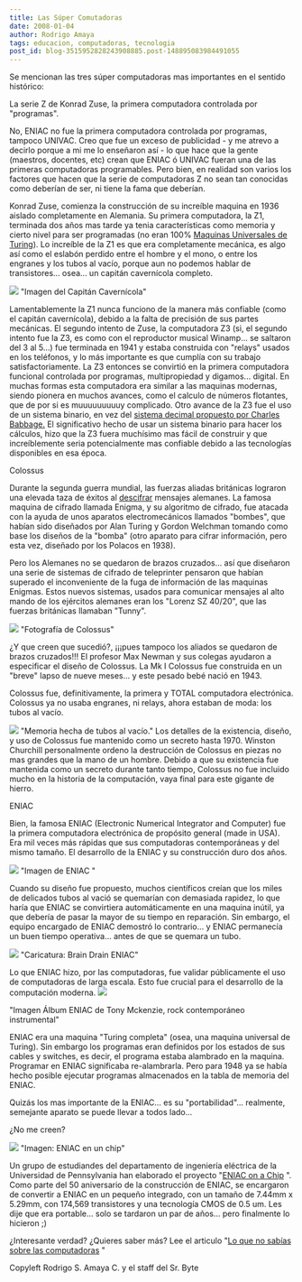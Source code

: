 ```yaml
---
title: Las Súper Comutadoras
date: 2008-01-04
author: Rodrigo Amaya
tags: educacion, computadoras, tecnologia
post_id: blog-3515952828243908885.post-148895083984491055
---
```


Se mencionan las tres súper computadoras mas importantes en el sentido histórico:

La serie Z de Konrad Zuse, la primera computadora controlada por "programas".

No, ENIAC no fue la primera computadora controlada por programas, tampoco UNIVAC. Creo que fue un exceso de publicidad - y me atrevo a decirlo porque a mi me lo enseñaron así - lo que hace que la gente (maestros, docentes, etc) crean que ENIAC ó UNIVAC fueran una de las primeras computadoras programables. Pero bien, en realidad son varios los factores que hacen que la serie de computadoras Z no sean tan conocidas como deberían de ser, ni tiene la fama que deberían.

Konrad Zuse, comienza la construcción de su increíble maquina en 1936 aislado completamente en Alemania. Su primera computadora, la Z1, terminada dos años mas tarde ya tenia características como memoria y cierto nivel para ser programadas (no eran 100% [Maquinas Universales de Turing](http://srbyte.blogspot.com/2007/12/la-maquina-de-turing.html)). Lo increíble de la Z1 es que era completamente mecánica, es algo así como el eslabón perdido entre el hombre y el mono, o entre los engranes y los tubos al vacío, porque aun no podemos hablar de transistores... osea... un capitán cavernícola completo.

[![](http://bp3.blogger.com/_ayvorITawE4/R5dsWNp6J2I/AAAAAAAAAiU/tNbv4Q3nR7Q/s320/capitanc.gif)](http://bp3.blogger.com/_ayvorITawE4/R5dsWNp6J2I/AAAAAAAAAiU/tNbv4Q3nR7Q/s1600-h/capitanc.gif)
"Imagen del Capitán
Cavernícola"

Lamentablemente la Z1 nunca funciono de la manera más confiable (como el capitán cavernícola), debido a la falta de precisión de sus partes mecánicas. El segundo intento de Zuse, la computadora Z3 (si, el segundo intento fue la Z3, es como con el reproductor musical Winamp... se saltaron del 3 al 5...) fue terminada en 1941 y estaba construida con "relays" usados en los teléfonos, y lo más importante es que cumplía con su trabajo satisfactoriamente. La Z3 entonces se convirtió en la primera computadora funcional controlada por programas, multipropiedad y digamos... digital. En muchas formas esta computadora era similar a las maquinas modernas, siendo pionera en muchos avances, como el calculo de números flotantes, que de por si es muuuuuuuuuy complicado. Otro avance de la Z3 fue el uso de un sistema binario, en vez del [sistema decimal propuesto por Charles Babbage.](http://srbyte.blogspot.com/2007/08/del-abaco-las-calculadoras.html) El significativo hecho de usar un sistema binario para hacer los cálculos, hizo que la Z3 fuera muchísimo mas fácil de construir y que increíblemente seria potencialmente mas confiable debido a las tecnologías disponibles en esa época.

Colossus

Durante la segunda guerra mundial, las fuerzas aliadas británicas lograron una elevada taza de éxitos al [descifrar](http://srbyte.blogspot.com/2007/09/encriptar-y-hashing.html) mensajes alemanes. La famosa maquina de cifrado llamada Enigma, y su algoritmo de cifrado, fue atacada con la ayuda de unos aparatos electromecánicos llamados "bombes", que habían sido diseñados por Alan Turing y Gordon Welchman tomando como base los diseños de la "bomba" (otro aparato para cifrar información, pero esta vez, diseñado por los Polacos en 1938).

Pero los Alemanes no se quedaron de brazos cruzados... así que diseñaron una serie de sistemas de cifrado de teleprinter pensaron que habían superado el inconveniente de la fuga de información de las maquinas Enigmas. Estos nuevos sistemas, usados para comunicar mensajes al alto mando de los ejércitos alemanes eran los "Lorenz SZ 40/20", que las fuerzas británicas llamaban "Tunny".

![](http://upload.wikimedia.org/wikipedia/commons/4/4b/Colossus.jpg)
"Fotografía de Colossus"

¿Y que creen que sucedió?, ¡¡¡pues tampoco los aliados se quedaron de brazos cruzados!!! El profesor Max Newman y sus colegas ayudaron a especificar el diseño de Colossus. La Mk I Colossus fue construida en un "breve" lapso de nueve meses... y este pesado bebé nació en 1943.

Colossus fue, definitivamente, la primera y TOTAL computadora electrónica. Colossus ya no usaba engranes, ni relays, ahora estaban de moda: los tubos al vacío.

![](http://www.columbia.edu/acis/history/tubes.jpg)
"Memoria hecha de tubos al
vacío." Los detalles de la existencia, diseño, y uso de Colossus fue mantenido como un secreto hasta 1970. Winston Churchill personalmente ordeno la destrucción de Colossus en piezas no mas grandes que la mano de un hombre. Debido a que su existencia fue mantenida como un secreto durante tanto tiempo, Colossus no fue incluido mucho en la historia de la computación, vaya final para este gigante de hierro.

ENIAC

Bien, la famosa ENIAC (Electronic Numerical Integrator and Computer) fue la primera computadora electrónica de propósito general (made in USA). Era mil veces más rápidas que sus computadoras contemporáneas y del mismo tamaño. El desarrollo de la ENIAC y su construcción duro dos años.

![](http://www.computermuseum.li/Testpage/ENIAC4.GIF)
"Imagen de ENIAC "

Cuando su diseño fue propuesto, muchos científicos creían que los miles de delicados tubos al vació se quemarían con demasiada rapidez, lo que haría que ENIAC se convirtiera automáticamente en una maquina inútil, ya que debería de pasar la mayor de su tiempo en reparación. Sin embargo, el equipo encargado de ENIAC demostró lo contrario... y ENIAC permanecía un buen tiempo operativa... antes de que se quemara un tubo.

[![](http://bp0.blogger.com/_ayvorITawE4/R5nma9p6J3I/AAAAAAAAAic/XbO2jVxCUgI/s320/725682.JPG)](http://bp0.blogger.com/_ayvorITawE4/R5nma9p6J3I/AAAAAAAAAic/XbO2jVxCUgI/s1600-h/725682.JPG)
"Caricatura: Brain Drain
ENIAC"

Lo que ENIAC hizo, por las computadoras, fue validar públicamente el uso de computadoras de larga escala. Esto fue crucial para el desarrollo de la computación moderna.
[![](http://bp3.blogger.com/_ayvorITawE4/R5novtp6J4I/AAAAAAAAAik/wq5hp9UVkIM/s320/eniac_front_new.png)](http://bp3.blogger.com/_ayvorITawE4/R5novtp6J4I/AAAAAAAAAik/wq5hp9UVkIM/s1600-h/eniac_front_new.png)

"Imagen
Álbum ENIAC de Tony Mckenzie, rock contemporáneo instrumental"

ENIAC era una maquina "Turing completa" (osea, una maquina universal de Turing). Sin embargo los programas eran definidos por los estados de sus cables y switches, es decir, el programa estaba alambrado en la maquina. Programar en ENIAC significaba re-alambrarla. Pero para 1948 ya se había hecho posible ejecutar programas almacenados en la tabla de memoria del ENIAC.

Quizás los mas importante de la ENIAC... es su "portabilidad"... realmente, semejante aparato se puede llevar a todos lado...

¿No me creen?

![](http://www.ese.upenn.edu/%7Ejan/pictures/eniacpictures/eniac-chip.overlay.GIF)
"Imagen: ENIAC en un chip"

Un grupo de estudiandes del departamento de ingeniería eléctrica de la Universidad de Pennsylvania han elaborado el proyecto "[ENIAC on a Chip](http://www.ese.upenn.edu/%7Ejan/eniacproj.html)
". Como parte del 50 aniversario de la construcción de ENIAC, se encargaron de convertir a ENIAC en un pequeño integrado, con un tamaño de 7.44mm x 5.29mm, con 174,569 transistores y una tecnología CMOS de 0.5 um. Les dije que era portable... solo se tardaron un par de años... pero finalmente lo hicieron ;)

¿Interesante verdad? ¿Quieres saber más? Lee el articulo "[Lo que no sabías sobre las computadoras](http://srbyte.blogspot.com/2007/12/lo-que-no-sabias-de-las-computadoras.html)
"

Copyleft Rodrigo S. Amaya C. y el staff del Sr. Byte